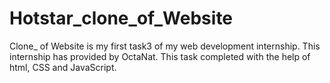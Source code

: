 # Hotstar_clone_of_Website
Clone_ of Website is my first task3 of my web development internship. This internship has provided by OctaNat. This task completed with the help of html, CSS and JavaScript.
